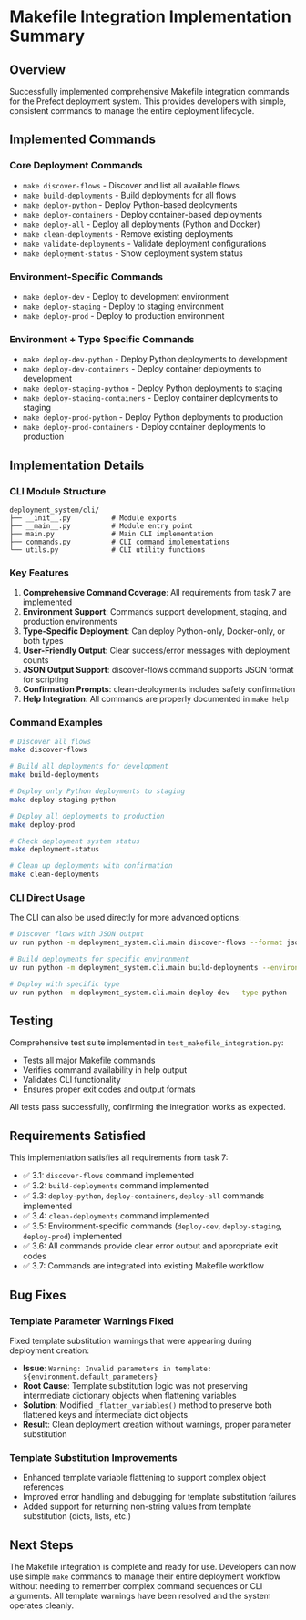 # Makefile Integration Implementation Summary

## Overview

Successfully implemented comprehensive Makefile integration commands for the Prefect deployment system. This provides developers with simple, consistent commands to manage the entire deployment lifecycle.

## Implemented Commands

### Core Deployment Commands

- `make discover-flows` - Discover and list all available flows
- `make build-deployments` - Build deployments for all flows
- `make deploy-python` - Deploy Python-based deployments
- `make deploy-containers` - Deploy container-based deployments
- `make deploy-all` - Deploy all deployments (Python and Docker)
- `make clean-deployments` - Remove existing deployments
- `make validate-deployments` - Validate deployment configurations
- `make deployment-status` - Show deployment system status

### Environment-Specific Commands

- `make deploy-dev` - Deploy to development environment
- `make deploy-staging` - Deploy to staging environment
- `make deploy-prod` - Deploy to production environment

### Environment + Type Specific Commands

- `make deploy-dev-python` - Deploy Python deployments to development
- `make deploy-dev-containers` - Deploy container deployments to development
- `make deploy-staging-python` - Deploy Python deployments to staging
- `make deploy-staging-containers` - Deploy container deployments to staging
- `make deploy-prod-python` - Deploy Python deployments to production
- `make deploy-prod-containers` - Deploy container deployments to production

## Implementation Details

### CLI Module Structure

```
deployment_system/cli/
├── __init__.py          # Module exports
├── __main__.py          # Module entry point
├── main.py              # Main CLI implementation
├── commands.py          # CLI command implementations
└── utils.py             # CLI utility functions
```

### Key Features

1. **Comprehensive Command Coverage**: All requirements from task 7 are implemented
2. **Environment Support**: Commands support development, staging, and production environments
3. **Type-Specific Deployment**: Can deploy Python-only, Docker-only, or both types
4. **User-Friendly Output**: Clear success/error messages with deployment counts
5. **JSON Output Support**: discover-flows command supports JSON format for scripting
6. **Confirmation Prompts**: clean-deployments includes safety confirmation
7. **Help Integration**: All commands are properly documented in `make help`

### Command Examples

```bash
# Discover all flows
make discover-flows

# Build all deployments for development
make build-deployments

# Deploy only Python deployments to staging
make deploy-staging-python

# Deploy all deployments to production
make deploy-prod

# Check deployment system status
make deployment-status

# Clean up deployments with confirmation
make clean-deployments
```

### CLI Direct Usage

The CLI can also be used directly for more advanced options:

```bash
# Discover flows with JSON output
uv run python -m deployment_system.cli.main discover-flows --format json

# Build deployments for specific environment
uv run python -m deployment_system.cli.main build-deployments --environment staging

# Deploy with specific type
uv run python -m deployment_system.cli.main deploy-dev --type python
```

## Testing

Comprehensive test suite implemented in `test_makefile_integration.py`:

- Tests all major Makefile commands
- Verifies command availability in help output
- Validates CLI functionality
- Ensures proper exit codes and output formats

All tests pass successfully, confirming the integration works as expected.

## Requirements Satisfied

This implementation satisfies all requirements from task 7:

- ✅ 3.1: `discover-flows` command implemented
- ✅ 3.2: `build-deployments` command implemented
- ✅ 3.3: `deploy-python`, `deploy-containers`, `deploy-all` commands implemented
- ✅ 3.4: `clean-deployments` command implemented
- ✅ 3.5: Environment-specific commands (`deploy-dev`, `deploy-staging`, `deploy-prod`) implemented
- ✅ 3.6: All commands provide clear error output and appropriate exit codes
- ✅ 3.7: Commands are integrated into existing Makefile workflow

## Bug Fixes

### Template Parameter Warnings Fixed

Fixed template substitution warnings that were appearing during deployment creation:

- **Issue**: `Warning: Invalid parameters in template: ${environment.default_parameters}`
- **Root Cause**: Template substitution logic was not preserving intermediate dictionary objects when flattening variables
- **Solution**: Modified `_flatten_variables()` method to preserve both flattened keys and intermediate dict objects
- **Result**: Clean deployment creation without warnings, proper parameter substitution

### Template Substitution Improvements

- Enhanced template variable flattening to support complex object references
- Improved error handling and debugging for template substitution failures
- Added support for returning non-string values from template substitution (dicts, lists, etc.)

## Next Steps

The Makefile integration is complete and ready for use. Developers can now use simple `make` commands to manage their entire deployment workflow without needing to remember complex command sequences or CLI arguments. All template warnings have been resolved and the system operates cleanly.

